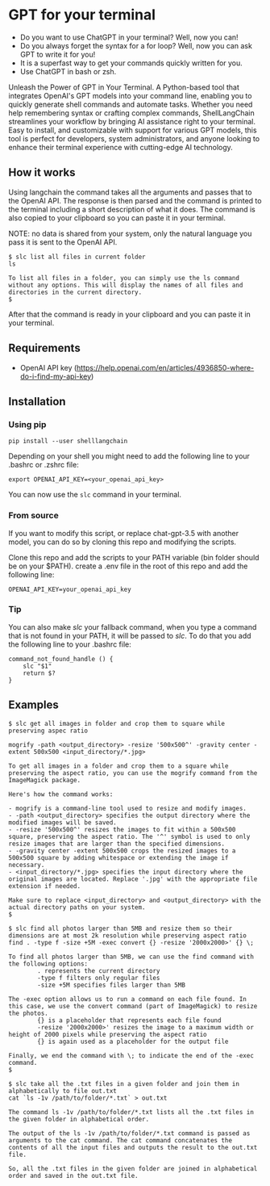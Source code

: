 # GPT for your terminal

* Do you want to use ChatGPT in your terminal? Well, now you can!
* Do you always forget the syntax for a for loop? Well, now you can ask GPT to write it for you!
* It is a superfast way to get your commands quickly written for you.
* Use ChatGPT in bash or zsh.

Unleash the Power of GPT in Your Terminal. A Python-based tool that integrates OpenAI's GPT models into your command line, enabling you to quickly generate shell commands and automate tasks. Whether you need help remembering syntax or crafting complex commands, ShellLangChain streamlines your workflow by bringing AI assistance right to your terminal. Easy to install, and customizable with support for various GPT models, this tool is perfect for developers, system administrators, and anyone looking to enhance their terminal experience with cutting-edge AI technology.

## How it works
Using langchain the command takes all the arguments and passes that to the OpenAI API. 
The response is then parsed and the command is printed to the terminal including a short description of what it does. 
The command is also copied to your clipboard so you can paste it in your terminal.

NOTE: no data is shared from your system, only the natural language you pass it is sent to the OpenAI API.

```
$ slc list all files in current folder
ls

To list all files in a folder, you can simply use the ls command without any options. This will display the names of all files and directories in the current directory.
$
```
After that the command is ready in your clipboard and you can paste it in your terminal.

## Requirements
- OpenAI API key (https://help.openai.com/en/articles/4936850-where-do-i-find-my-api-key)

## Installation

### Using pip
```
pip install --user shelllangchain
```
Depending on your shell you might need to add the following line to your .bashrc or .zshrc file:
```
export OPENAI_API_KEY=<your_openai_api_key>
```
You can now use the `slc` command in your terminal.


### From source
If you want to modify this script, or replace chat-gpt-3.5 with another model, you can do so by cloning this repo and 
modifying the scripts.

Clone this repo and add the scripts to your PATH variable (bin folder should be on your $PATH).
create a .env file in the root of this repo and add the following line:

```
OPENAI_API_KEY=your_openai_api_key
```

### Tip
You can also make _slc_ your fallback command, when you type a command that is not found in your PATH, it will be passed to _slc_.
To do that you add the following line to your .bashrc file:
```
command_not_found_handle () {
    slc "$1"
    return $?
}
```



## Examples

```
$ slc get all images in folder and crop them to square while preserving aspec ratio

mogrify -path <output_directory> -resize '500x500^' -gravity center -extent 500x500 <input_directory/*.jpg>

To get all images in a folder and crop them to a square while preserving the aspect ratio, you can use the mogrify command from the ImageMagick package.

Here's how the command works:

- mogrify is a command-line tool used to resize and modify images.
- -path <output_directory> specifies the output directory where the modified images will be saved.
- -resize '500x500^' resizes the images to fit within a 500x500 square, preserving the aspect ratio. The '^' symbol is used to only resize images that are larger than the specified dimensions.
- -gravity center -extent 500x500 crops the resized images to a 500x500 square by adding whitespace or extending the image if necessary.
- <input_directory/*.jpg> specifies the input directory where the original images are located. Replace '.jpg' with the appropriate file extension if needed.

Make sure to replace <input_directory> and <output_directory> with the actual directory paths on your system.
$ 
```

```
$ slc find all photos larger than 5MB and resize them so their dimensions are at most 2k resolution while preserving aspect ratio
find . -type f -size +5M -exec convert {} -resize '2000x2000>' {} \;

To find all photos larger than 5MB, we can use the find command with the following options:
        . represents the current directory
        -type f filters only regular files
        -size +5M specifies files larger than 5MB

The -exec option allows us to run a command on each file found. In this case, we use the convert command (part of ImageMagick) to resize the photos.
        {} is a placeholder that represents each file found
        -resize '2000x2000>' resizes the image to a maximum width or height of 2000 pixels while preserving the aspect ratio
        {} is again used as a placeholder for the output file

Finally, we end the command with \; to indicate the end of the -exec command.
$ 
```

```
$ slc take all the .txt files in a given folder and join them in alphabetically to file out.txt
cat `ls -1v /path/to/folder/*.txt` > out.txt

The command ls -1v /path/to/folder/*.txt lists all the .txt files in the given folder in alphabetical order.

The output of the ls -1v /path/to/folder/*.txt command is passed as arguments to the cat command. The cat command concatenates the contents of all the input files and outputs the result to the out.txt file.

So, all the .txt files in the given folder are joined in alphabetical order and saved in the out.txt file.

```